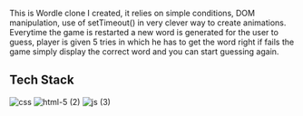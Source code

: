 This is Wordle clone I created, it relies on simple conditions, DOM manipulation, use of setTimeout() in very clever way to create animations. 
Everytime the game is restarted a new word is generated for the user to guess, player is given 5 tries in which he has to get the word right if fails the game simply 
display the correct word and you can start guessing again.

## Tech Stack
![css](https://github.com/najam3/Wordle/assets/100590374/01ac2a41-1d77-4ff1-859c-3fe0bcd184e3)
![html-5 (2)](https://github.com/najam3/Wordle/assets/100590374/771fc0a6-80be-4f7a-9f04-699fec6e8322)
![js (3)](https://github.com/najam3/Wordle/assets/100590374/c18fd824-4e42-4837-972a-466ec7b3ff09)

